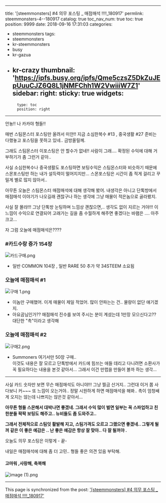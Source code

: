 
---
title: '[steemmonsters] #4  의무 포스팅 _ 매점매석 !!!!_180917'
permlink: steemmonsters-4--180917
catalog: true
toc_nav_num: true
toc: true
position: 9999
date: 2018-09-16 17:31:03
categories:
- steemmonsters
tags:
- steemmonsters
- kr-steemmonsters
- busy
- kr-gazua
- kr-crazy
thumbnail: 'https://ipfs.busy.org/ipfs/Qme5czsZ5DkZuJEpUuuCJZ6Q8L1jNMFChh1W2VwiiiW7Z1'
sidebar:
    right:
        sticky: true
widgets:
    -
        type: toc
        position: right
---


안뇽!! 나 카카야 형들!!

매번 스팀몬스터 포스팅만 올려서 미얀!!
지금 소심한복수 #13 , 중국생활 #27 준비는 다했놓고
포스팅을 못하고 있네.. 금방올릴께.

그래도 스팀몬스터 이포스팅은 안 할수가 없네!!
사람이 그래.... 확정된 수익에 대해 거부하기가 좀 그런거 같아..

사실 소심한복수나 중국생활도 포스팅하면 보팅수익은 
스팀몬스터와 비슷하기 때문에 스몬포스팅만 하는 내가
설득력이 떨어지지만... 
스몬포스팅은 시간이 좀 적게 걸리고 꾸밀게 별로 많지 않아서..

아무튼 오늘은 스팀몬스터 매점매석에 대해 생각해 봤어.
내생각은 아니고 단톡방에서 매점매석 이야기가 나오길래
괜찮구나 하는 생각에 그냥 매물이 적은놈으로 골라봤지.

사실 잘 몰라!!! 그냥 단톡방 눈팅하며 
느낌상 괜찮으면,..  생각도 없이 지르는 거야!!!
이 느낌이 수익으로 연결되어 고래가는 길을 좀 수월하게
해주면 좋겠다는 바램은 .... 아주 크고...

자 그럼 오늘에 매점매석은????

### #카드수랑 증가  154장
![카드구매.png](https://ipfs.busy.org/ipfs/Qme5czsZ5DkZuJEpUuuCJZ6Q8L1jNMFChh1W2VwiiiW7Z1)
 - 일반 COMMON  104장 ,  일반 RARE 50 추가 약 34STEEM  소요됨
   

### 오늘에 매점매석 #1
![구매 1.png](https://ipfs.busy.org/ipfs/QmT3Yay8og1gXTQEWxhCCCdJVh3C2XcP3i8TRxrqbhsnNP) 
 -  이놈만 구매했어. 이게 매물이 제일 적었어. 
     많이 안파는는 건.. 물량이 없단 얘기겠지. 
-  아요곰님인가?? 매점매석 진수를 보여 주시는 분이 계셨는데
   1만장 모으신다고??  대단한 "촉"이라고 생각해

### 오늘에 매점매석 #2
![구매2.png](https://ipfs.busy.org/ipfs/QmTxJY4jjNnRWqAcAJB6LKGSYDVXTDLRpHeSRLHvzWDZym)
- Summoners 여기서만 50장 구매..  
  이것도 내용은 잘 모르고 단톡방에서 카드에 힘쓰는 애들 데리고 
  다니려면 소환사가 꼭 필요하다는 내용을 본것  같아서...
  그래서 이건 만랩을 만들어 볼까 하는 생각...

---
사실 카드 숫자만 보면 무슨 매점매석도 아니야!!!
그냥 찔금 산거지.. 그런대 이거 쫌 사다보니 커~~~
또 느낌이 오는거야.. 정말 시원하게 하면 매점매석을 해봐..
촉이 엄청쌔게 오지는 않는데 나쁘지는 않은것 같아서... 

**아무튼 형들 스몬해서 대박나면 좋겠네. 
그래서 수익  많이 벌면 일부는 꼭 스파업하고
친한분들 팍팍 보팅도 해주고.. 뉴비들도 좀 도와주고..**

**그래서 전체적으로 스팀잇 활발해 지고, 스팀가격도 오르고
그랬으면 좋겠네.. 그렇게 될꺼 같은 이 좋은 예감은 ..
난 좋은 예감은 항상 잘 맞아.. 다 잘 될꺼야 .**

오늘도 의무 포스팅은 이렇게  - 끝-

내일은 매점매석에 대해 좀 더 고민..
형들 좋은 의견 있음 부탁해.

#### 고마워 ,사랑해, 축복해
![image (1).png](https://ipfs.busy.org/ipfs/QmSZQm7UmueVPL3N7Uqe1kgiECssKZksWjXs7fibzUMxbi)



- - -

This page is synchronized from the post: ['[steemmonsters] #4  의무 포스팅 _ 매점매석 !!!!_180917'](https://steemit.com/@kibumh/steemmonsters-4--180917)
